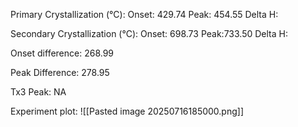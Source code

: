 Primary Crystallization (°C):
	Onset: 429.74
	Peak: 454.55
	Delta H:
	
Secondary Crystallization  (°C):
	Onset: 698.73
	Peak:733.50
	Delta H:
	
Onset difference: 268.99

Peak Difference: 278.95

Tx3 Peak: NA
<!-- PUBLISH STOP -->
Experiment plot:
![[Pasted image 20250716185000.png]]
